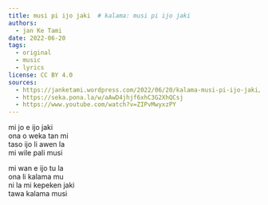 ```yaml
---
title: musi pi ijo jaki  # kalama: musi pi ijo jaki
authors:
  - jan Ke Tami
date: 2022-06-20
tags:
  - original
  - music
  - lyrics
license: CC BY 4.0
sources:
  - https://janketami.wordpress.com/2022/06/20/kalama-musi-pi-ijo-jaki/
  - https://seka.pona.la/w/aAwD4jhjf6xhC3G2XhQCsj
  - https://www.youtube.com/watch?v=ZIPvMwyxzPY
---
```


mi jo e ijo jaki  \
ona o weka tan mi  \
taso ijo li awen la  \
mi wile pali musi

mi wan e ijo tu la  \
ona li kalama mu  \
ni la mi kepeken jaki  \
tawa kalama musi
